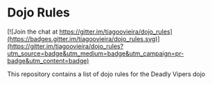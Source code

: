 Dojo Rules
==========

[![Join the chat at https://gitter.im/tiagoovieira/dojo_rules](https://badges.gitter.im/tiagoovieira/dojo_rules.svg)](https://gitter.im/tiagoovieira/dojo_rules?utm_source=badge&utm_medium=badge&utm_campaign=pr-badge&utm_content=badge)

This repository contains a list of dojo rules for the Deadly Vipers dojo

